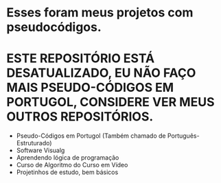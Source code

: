 # Esses foram meus projetos com pseudocódigos.
# ESTE REPOSITÓRIO ESTÁ DESATUALIZADO, EU NÃO FAÇO MAIS PSEUDO-CÓDIGOS EM PORTUGOL, CONSIDERE VER MEUS OUTROS REPOSITÓRIOS.
- Pseudo-Códigos em Portugol (Também chamado de Português-Estruturado)
- Software Visualg
- Aprendendo lógica de programação
- Curso de Algoritmo do Curso em Vídeo
- Projetinhos de estudo, bem básicos
